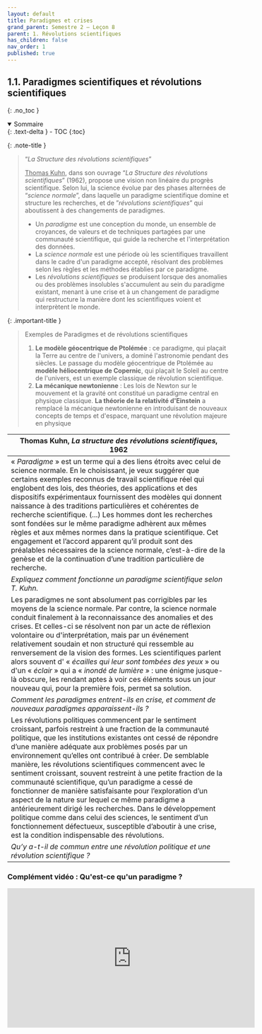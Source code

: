 ```yaml
---
layout: default
title: Paradigmes et crises
grand_parent: Semestre 2 – Leçon 8
parent: 1. Révolutions scientifiques
has_children: false
nav_order: 1
published: true
---
```


## 1.1.  Paradigmes scientifiques et révolutions scientifiques
{: .no_toc }

<details open markdown="block">
  <summary>
    Sommaire
  </summary>
  {: .text-delta }
- TOC
{:toc}
</details>

{: .note-title }
> “_La Structure des révolutions scientifiques_”
>
> <u>Thomas Kuhn</u>, dans son ouvrage “_La Structure des révolutions scientifiques_” (1962), propose une vision non linéaire du progrès scientifique. Selon lui, la science évolue par des phases alternées de “*science normale*”, dans laquelle un paradigme scientifique domine et structure les recherches, et de ”*révolutions scientifiques*” qui aboutissent à des changements de paradigmes.
>- Un *paradigme* est une conception du monde, un ensemble de croyances, de valeurs et de techniques partagées par une communauté scientifique, qui guide la recherche et l'interprétation des données. 
>- La *science normale* est une période où les scientifiques travaillent dans le cadre d'un paradigme accepté, résolvant des problèmes selon les règles et les méthodes établies par ce paradigme. 
>- Les *révolutions scientifiques* se produisent lorsque des anomalies ou des problèmes insolubles s'accumulent au sein du paradigme existant, menant à une crise et à un changement de paradigme qui restructure la manière dont les scientifiques voient et interprètent le monde. 


{: .important-title }
> Exemples de Paradigmes et de révolutions scientifiques
>
>1. **Le modèle géocentrique de Ptolémée** : ce paradigme, qui plaçait la Terre au centre de l'univers, a dominé l'astronomie pendant des siècles. Le passage du modèle géocentrique de Ptolémée au **modèle héliocentrique de Copernic**, qui plaçait le Soleil au centre de l'univers, est un exemple classique de révolution scientifique. 
>2. **La mécanique newtonienne** : Les lois de Newton sur le mouvement et la gravité ont constitué un paradigme central en physique classique. **La théorie de la relativité d'Einstein** a remplacé la mécanique newtonienne en introduisant de nouveaux concepts de temps et d'espace, marquant une révolution majeure en physique

| Thomas Kuhn, *La structure des révolutions scientifiques*, 1962        |
| --------------------------------------- |
| « *Paradigme* » est un terme qui a des liens étroits avec celui de science normale. En le choisissant, je veux suggérer que certains exemples reconnus de travail scientifique réel qui englobent des lois, des théories, des applications et des dispositifs expérimentaux fournissent des modèles qui donnent naissance à des traditions particulières et cohérentes de recherche scientifique. (...) Les hommes dont les recherches sont fondées sur le même paradigme adhèrent aux mêmes règles et aux mêmes normes dans la pratique scientifique. Cet engagement et l’accord apparent qu’il produit sont des préalables nécessaires de la science normale, c’est-à-dire de la genèse et de la continuation d’une tradition particulière de recherche.          |
| *Expliquez comment fonctionne un paradigme scientifique selon T. Kuhn.*  |
| Les paradigmes ne sont absolument pas corrigibles par les moyens de la science normale. Par contre, la science normale conduit finalement à la reconnaissance des anomalies et des crises. Et celles-ci se résolvent non par un acte de réflexion volontaire ou d'interprétation, mais par un événement relativement soudain et non structuré qui ressemble au renversement de la vision des formes. Les scientifiques parlent alors souvent d' « *écailles qui leur sont tombées des yeux* » ou d'un « *éclair* » qui a « *inondé de lumière* » : une énigme jusque-là obscure, les rendant aptes à voir ces éléments sous un jour nouveau qui, pour la première fois, permet sa solution.           |
| *Comment les paradigmes entrent-ils en crise, et comment de nouveaux paradigmes apparaissent-ils ?*   |
|Les révolutions politiques commencent par le sentiment croissant, parfois restreint à une fraction de la communauté politique, que les institutions existantes ont cessé de répondre d’une manière adéquate aux problèmes posés par un environnement qu’elles ont contribué à créer. De semblable manière, les révolutions scientifiques commencent avec le sentiment croissant, souvent restreint à une petite fraction de la communauté scientifique, qu’un paradigme a cessé de fonctionner de manière satisfaisante pour l’exploration d’un aspect de la nature sur lequel ce même paradigme a antérieurement dirigé les recherches. Dans le développement politique comme dans celui des sciences, le sentiment d’un fonctionnement défectueux, susceptible d’aboutir à une crise, est la condition indispensable des révolutions. |
| *Qu’y a-t-il de commun entre une révolution politique et une révolution scientifique ?*       |

### Complément vidéo : Qu'est-ce qu'un paradigme ?

<iframe width="560" height="315" src="https://www.youtube.com/embed/UMMaUelvgN0?si=rhOROrEs3tJ7yKDy" title="YouTube video player" frameborder="0" allow="accelerometer; autoplay; clipboard-write; encrypted-media; gyroscope; picture-in-picture; web-share" referrerpolicy="strict-origin-when-cross-origin" allowfullscreen></iframe>

